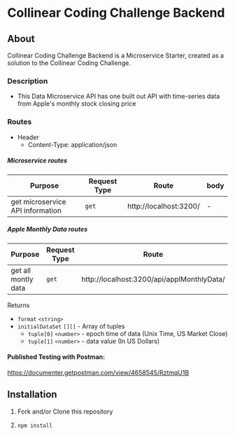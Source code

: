 # Collinear Coding Challenge Backend

## About
  Collinear Coding Challenge Backend is a Microservice Starter, created as a solution to the Collinear Coding Challenge.

### Description
  - This Data Microservice API has one built out API with time-series data from Apple's monthly stock closing price

### Routes

  - Header
    - Content-Type: application/json

##### Microservice routes

| Purpose | Request Type | Route | body |
| --- | --- | --- | --- |
| get microservice API information | `get` | http://localhost:3200/ | - |

##### Apple Monthly Data routes

| Purpose | Request Type | Route | body |
| --- | --- | --- | --- |
| get all montly data | `get` | http://localhost:3200/api/applMonthlyData/ | - |

Returns
* `format` `<string>`
* `initialDataSet` `[][]` - Array of tuples
    * `tuple[0]` `<number>` - epoch time of data (Unix Time, US Market Close)
    * `tuple[1]` `<number>` - data value (In US Dollars)

#### Published Testing with Postman:
https://documenter.getpostman.com/view/4658545/RztmqU1B

## Installation

1. Fork and/or Clone this repository

1. `npm install`
